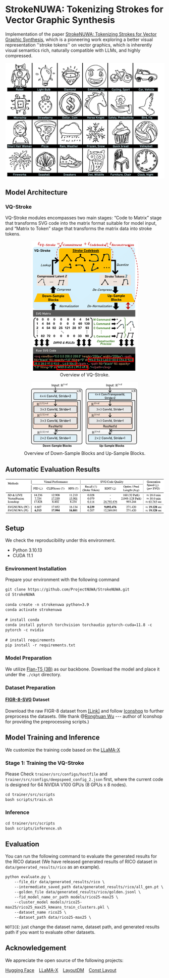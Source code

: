 # StrokeNUWA: Tokenizing Strokes for Vector Graphic Synthesis
Implementation of the paper [StrokeNUWA: Tokenizing Strokes for Vector Graphic Synthesis](https://arxiv.org/abs/2401.17093), which is a pioneering work exploring a better visual representation ''stroke tokens'' on vector graphics, which is inherently visual semantics rich, naturally compatible with LLMs, and highly compressed.
<p align="center">  
  <img src="assets/main_figure.png" width="100%" height="60%">  
</p>  

## Model Architecture
### VQ-Stroke
VQ-Stroke modules encompasses two main stages: “Code to Matrix” stage that transforms SVG code into the matrix format suitable for model input, and “Matrix to Token” stage that transforms the matrix data into stroke tokens.
<figure align="center">
  <img src="assets/VQ-Stroke.png" width="80%" height="50%">
  <figcaption>Overview of VQ-Stroke.</figcaption>
</figure>

<figure align="center">
  <img src="assets/ModelArchitecture.png" width="80%" height="50%">
  <figcaption>Overview of Down-Sample Blocks and Up-Sample Blocks.</figcaption>
</figure>



## Automatic Evaluation Results
<p align="center">  
  <img src="assets/evaluation.png" width="100%" height="50%">  
</p> 



## Setup

We check the reproducibility under this environment.
- Python 3.10.13
- CUDA 11.1

### Environment Installation

Prepare your environment with the following command
```Shell
git clone https://github.com/ProjectNUWA/StrokeNUWA.git
cd StrokeNUWA

conda create -n strokenuwa python=3.9
conda activate strokenuwa

# install conda
conda install pytorch torchvision torchaudio pytorch-cuda=11.8 -c pytorch -c nvidia

# install requirements
pip install -r requirements.txt
```

### Model Preparation
We utilize [Flan-T5 (3B)](https://huggingface.co/google/flan-t5-xl) as our backbone. Download the model and place it under the ``./ckpt`` directory.

### Dataset Preparation

#### [FIGR-8-SVG](https://github.com/marcdemers/FIGR-8-SVG) Dataset

Download the raw FIGR-8 dataset from [[Link]](https://github.com/marcdemers/FIGR-8-SVG) and follow [Iconshop](https://icon-shop.github.io/) to further preprocess the datasets. (We thank @[Ronghuan Wu](https://github.com/kingnobro) --- author of Iconshop for providing the preprocessing scripts.)


## Model Training and Inference
We customize the training code based on the [LLaMA-X](https://github.com/AetherCortex/Llama-X)

### Stage 1: Training the VQ-Stroke
Please Check ``trainer/src/configs/hostfile`` and ``trainer/src/configs/deepspeed_config_2.json`` first, where the current code is designed for 64 NVIDIA V100 GPUs (8 GPUs x 8 nodes).
```Shell
cd trainer/src/scripts
bash scripts/train.sh
```

### Inference
```Shell
cd trainer/src/scripts
bash scripts/inference.sh
```

## Evaluation
You can run the following command to evaluate the generated results for the RICO dataset (We have released generated results of RICO dataset in ``data/generated_results/rico`` as an example).

```Shell
python evaluate.py \
    --file_dir data/generated_results/rico \
    --intermediate_saved_path data/generated_results/rico/all_gen.pt \
    --golden_file data/generated_results/rico/golden.jsonl \
    --fid_model_name_or_path models/rico25-max25 \
    --cluster_model models/rico25-max25/rico25_max25_kmeans_train_clusters.pkl \
    --dataset_name rico25 \
    --dataset_path data/rico25-max25 \
```

``NOTICE``: just change the dataset name, dataset path, and generated results path if you want to evaluate other datasets.


## Acknowledgement
We appreciate the open source of the following projects:

[Hugging Face](https://github.com/huggingface) &#8194;
[LLaMA-X](https://github.com/AetherCortex/Llama-X) &#8194;
[LayoutDM](https://github.com/CyberAgentAILab/layout-dm) &#8194; 
[Const Layout](https://github.com/ktrk115/const_layout) &#8194; 